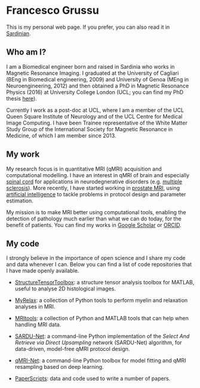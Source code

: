 # Francesco Grussu
This is my personal web page. If you prefer, you can also read it in [Sardinian](https://github.com/fragrussu/fragrussu.github.io/blob/master/README.srd.md).

## Who am I?
I am a Biomedical engineer born and raised in Sardinia who works in Magnetic Resonance Imaging. I graduated at the University of Cagliari (BEng in Biomedical engineering, 2009) and University of Genoa (MEng in Neuroengineering, 2012) and then obtained a PhD in Magnetic Resonance Physics (2016) at University College London (UCL; you can find my PhD thesis [here](https://discovery.ucl.ac.uk/id/eprint/1477007/7/FGrussu_PhD_final_20160320.pdf)). 

Currently I work as a post-doc at UCL, where I am a member of the UCL Queen Square Institute of Neurology and of the UCL Centre for Medical Image Computing. I have been Trainee representative of the White Matter Study Group of the International Society for Magnetic Resonance in Medicine, of which I am member since 2013.

## My work
My research focus is in quantitative MRI (qMRI) acquisition and computational modelling. I have an interest in qMRI of brain and especially [spinal cord](https://doi.org/10.1016/j.neuroimage.2020.116884) for applications in neurodegnerative disorders (e.g. [multiple sclerosis](https://doi.org/10.1002/acn3.445)). More recently, I have started working in [prostate MRI]((https://doi.org/10.1101/2020.05.26.116491)), using [artificial intelligence](https://github.com/fragrussu/sardunet) to tackle problems in protocol design and parameter estimation. 

My mission is to make MRI better using computational tools, enabling the detection of pathology much earlier than what we can do today, for the benefit of patients. You can find my works in [Google Scholar](https://scholar.google.co.uk/citations?user=Zj5Vt3YAAAAJ&hl=en&oi=sra) or [ORCID](https://orcid.org/0000-0002-0945-3909/print).

## My code
I strongly believe in the importance of open science and I share my code and data whenever I can. Below you can find a list of code repositories that I have made openly available.

* [StructureTensorToolbox](https://github.com/fragrussu/StructureTensorToolbox): a structure tensor analysis toolbox for MATLAB, useful to analyse 2D histological images.

* [MyRelax](https://github.com/fragrussu/MyRelax): a collection of Python tools to perform myelin and relaxation analyses in MRI.

* [MRItools](https://github.com/fragrussu/MRItools): a collection of Python and MATLAB tools that can help when handling MRI data.

* [SARDU-Net](https://github.com/fragrussu/sardunet): a command-line Python implementation of the _Select And Retrieve via Direct Upsampling_ network (SARDU-Net) algorithm, for data-driven, model-free qMRI protocol design.

* [qMRI-Net](https://github.com/fragrussu/qMRINet): a command-line Python toolbox for model fitting and qMRI resampling based on deep learning.

* [PaperScripts](https://github.com/fragrussu/PaperScripts): data and code used to write a number of papers.




